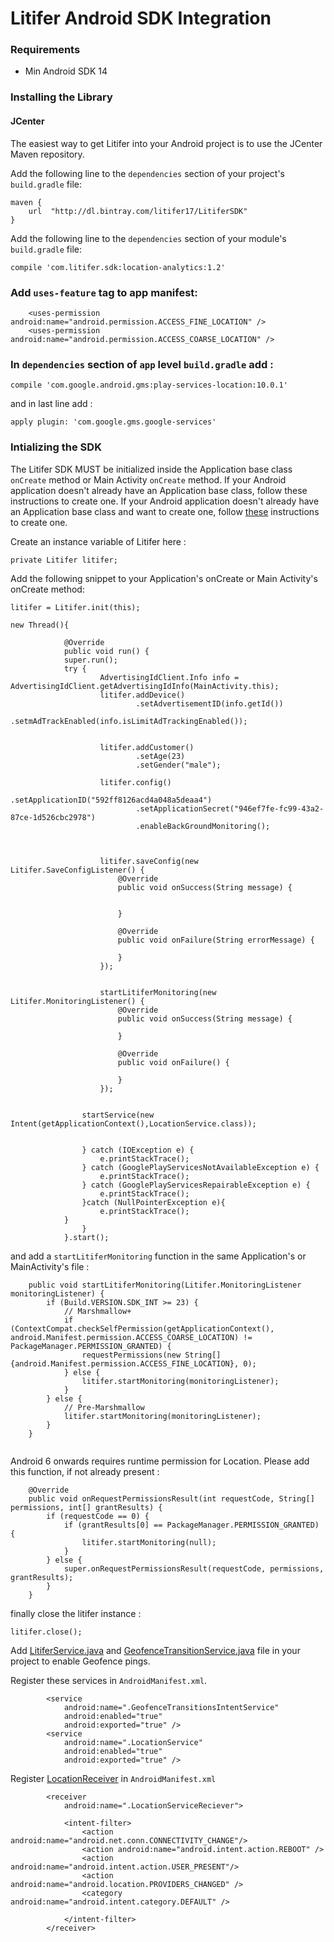 # Litifer Android SDK Integration

### Requirements

* Min Android SDK 14

### Installing the Library

#### JCenter

The easiest way to get Litifer into your Android project is to use the JCenter Maven repository.

Add the following line to the `dependencies` section of your project's `build.gradle` file:
```
maven {
    url  "http://dl.bintray.com/litifer17/LitiferSDK"
}
```

Add the following line to the `dependencies` section of your module's `build.gradle` file:

```
compile 'com.litifer.sdk:location-analytics:1.2'
```

### Add `uses-feature` tag to app manifest:

```
    <uses-permission android:name="android.permission.ACCESS_FINE_LOCATION" />
    <uses-permission android:name="android.permission.ACCESS_COARSE_LOCATION" />
```
### In `dependencies` section of `app` level `build.gradle` add :
```
compile 'com.google.android.gms:play-services-location:10.0.1'
```

and in last line add :
```
apply plugin: 'com.google.gms.google-services'
```
### Intializing the SDK
The Litifer SDK MUST be initialized inside the Application base class `onCreate` method or Main Activity `onCreate` method. If your Android application doesn't already have an Application base class, follow these instructions to create one.
If your Android application doesn't already have an Application base class and want to create one, follow [these](https://developer.android.com/reference/android/app/Application.html) instructions to create one.

Create an instance variable of Litifer here :
```
private Litifer litifer;
```

Add the following snippet to your Application's onCreate or Main Activity's onCreate method:

```
litifer = Litifer.init(this);

new Thread(){

            @Override
            public void run() {
            super.run();
            try {
                    AdvertisingIdClient.Info info = AdvertisingIdClient.getAdvertisingIdInfo(MainActivity.this);
                    litifer.addDevice()
                            .setAdvertisementID(info.getId())
                            .setmAdTrackEnabled(info.isLimitAdTrackingEnabled());


                    litifer.addCustomer()
                            .setAge(23)
                            .setGender("male");

                    litifer.config()
                            .setApplicationID("592ff8126acd4a048a5deaa4")
                            .setApplicationSecret("946ef7fe-fc99-43a2-87ce-1d526cbc2978")
                            .enableBackGroundMonitoring();



                    litifer.saveConfig(new Litifer.SaveConfigListener() {
                        @Override
                        public void onSuccess(String message) {


                        }

                        @Override
                        public void onFailure(String errorMessage) {

                        }
                    });


                    startLitiferMonitoring(new Litifer.MonitoringListener() {
                        @Override
                        public void onSuccess(String message) {

                        }

                        @Override
                        public void onFailure() {

                        }
                    });


                startService(new Intent(getApplicationContext(),LocationService.class));


                } catch (IOException e) {
                    e.printStackTrace();
                } catch (GooglePlayServicesNotAvailableException e) {
                    e.printStackTrace();
                } catch (GooglePlayServicesRepairableException e) {
                    e.printStackTrace();
                }catch (NullPointerException e){
                    e.printStackTrace();
            }
                }
            }.start();

```

and add a `startLitiferMonitoring` function in the same Application's or MainActivity's file : 

```
    public void startLitiferMonitoring(Litifer.MonitoringListener monitoringListener) {
        if (Build.VERSION.SDK_INT >= 23) {
            // Marshmallow+
            if (ContextCompat.checkSelfPermission(getApplicationContext(), android.Manifest.permission.ACCESS_COARSE_LOCATION) != PackageManager.PERMISSION_GRANTED) {
                requestPermissions(new String[]{android.Manifest.permission.ACCESS_FINE_LOCATION}, 0);
            } else {
                litifer.startMonitoring(monitoringListener);
            }
        } else {
            // Pre-Marshmallow
            litifer.startMonitoring(monitoringListener);
        }
    }
    
 ```
 
Android 6 onwards requires runtime permission for Location.  Please add this function, if not already present :

```
    @Override
    public void onRequestPermissionsResult(int requestCode, String[] permissions, int[] grantResults) {
        if (requestCode == 0) {
            if (grantResults[0] == PackageManager.PERMISSION_GRANTED) {
                litifer.startMonitoring(null);
            }
        } else {
            super.onRequestPermissionsResult(requestCode, permissions, grantResults);
        }
    }
```


finally close the litifer instance :

```
litifer.close();
```

Add [LitiferService.java](https://github.com/kishlayk/LitiferAndroidSdk/blob/master/LocationService.java) and [GeofenceTransitionService.java](https://github.com/kishlayk/LitiferAndroidSdk/blob/master/GeofenceTransitionsIntentService.java) file in your project to enable Geofence pings.

Register these services in `AndroidManifest.xml`.

```
        <service
            android:name=".GeofenceTransitionsIntentService"
            android:enabled="true"
            android:exported="true" />
        <service
            android:name=".LocationService"
            android:enabled="true"
            android:exported="true" />
```

Register [LocationReceiver](https://github.com/kishlayk/LitiferAndroidSdk/blob/master/LocationServiceReceiver.java) in `AndroidManifest.xml`

```
        <receiver
            android:name=".LocationServiceReciever">

            <intent-filter>
                <action android:name="android.net.conn.CONNECTIVITY_CHANGE"/>
                <action android:name="android.intent.action.REBOOT" />
                <action android:name="android.intent.action.USER_PRESENT"/>
                <action android:name="android.location.PROVIDERS_CHANGED" />
                <category android:name="android.intent.category.DEFAULT" />

            </intent-filter>
        </receiver>
```




